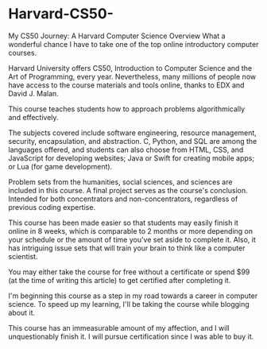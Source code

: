 # Harvard-CS50-

My CS50 Journey: A Harvard Computer Science Overview
What a wonderful chance I have to take one of the top online introductory computer courses.

Harvard University offers CS50, Introduction to Computer Science and the Art of Programming, every year. Nevertheless, many millions of people now have access to the course materials and tools online, thanks to EDX and David J. Malan.

This course teaches students how to approach problems algorithmically and effectively.

The subjects covered include software engineering, resource management, security, encapsulation, and abstraction. C, Python, and SQL are among the languages offered, and students can also choose from HTML, CSS, and JavaScript for developing websites; Java or Swift for creating mobile apps; or Lua (for game development).


Problem sets from the humanities, social sciences, and sciences are included in this course. A final project serves as the course's conclusion. Intended for both concentrators and non-concentrators, regardless of previous coding expertise.


This course has been made easier so that students may easily finish it online in 8 weeks, which is comparable to 2 months or more depending on your schedule or the amount of time you've set aside to complete it. Also, it has intriguing issue sets that will train your brain to think like a computer scientist.

You may either take the course for free without a certificate or spend $99 (at the time of writing this article) to get certified after completing it.

I'm beginning this course as a step in my road towards a career in computer science. To speed up my learning, I'll be taking the course while blogging about it.




This course has an immeasurable amount of my affection, and I will unquestionably finish it. I will pursue certification since I was able to buy it.

